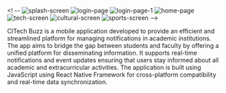 <! --   ![splash-screen](https://github.com/user-attachments/assets/e989c799-6816-432c-b7ea-95e79ad019b7)
![login-page](https://github.com/user-attachments/assets/7c16ff1d-8c9d-4f94-bc32-7ab25005259a)
![login-page-1](https://github.com/user-attachments/assets/eebb04fb-6004-496c-bcb6-2f06ea9c5e99)
![home-page](https://github.com/user-attachments/assets/747861c3-5969-4b0a-91c3-7cecb1ddbc60)
![tech-screen](https://github.com/user-attachments/assets/387049c3-d7b5-427e-8e3b-d23dba74f6ce)
![cultural-screen](https://github.com/user-attachments/assets/685c0c72-c569-4db7-a397-ba0478da759f)
![sports-screen](https://github.com/user-attachments/assets/f3e00597-f166-41cc-9656-09345ee40b64)  -->


CITech Buzz is a mobile application developed to provide an efficient and streamlined platform for managing notifications in academic institutions.
The app aims to bridge the gap between students and faculty by offering a unified platform for disseminating information.
It supports real-time notifications and event updates ensuring that users stay informed about all academic and extracurricular activities.
The application is built using JavaScript using React Native Framework for cross-platform compatibility and real-time data synchronization.
